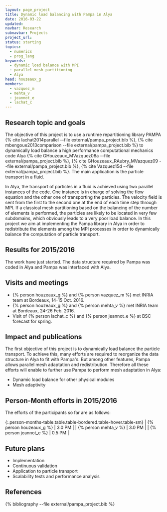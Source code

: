 ```yaml
---
layout: page_project
title: Dynamic load balancing with Pampa in Alya
date: 2016-03-22
updated: 
navbar: Research
subnavbar: Projects
project_url:
status: starting
topics:
  - numerics
  - prog_lang
keywords:
  - dynamic load balance with MPI
  - parallel mesh partitioning
  - Alya
head: houzeaux_g
members:
  - vazquez_m
  - mehta_v
  - jeannot_e
  - lachat_c
---
```


## Research topic and goals
The objective of this project is to use a runtime repartitioning library PAMPA {% cite lachat2014parallel --file external/pampa_project.bib %}, {% cite mbengoue2013comparison --file external/pampa_project.bib %} to dynamically load balance a high performance computational mechanics code Alya {% cite GHouzeaux_MVazquez08a --file external/pampa_project.bib %}, {% cite GHouzeaux_RAubry_MVazquez09 --file external/pampa_project.bib %}, {% cite Vazquez15d --file external/pampa_project.bib %}. 
The main application is the particle transport in a fluid. 
 
In Alya, the transport of particles in a fluid is achieved using two parallel instances of the code. 
One instance is in charge of solving the flow equation and the other one of transporting the particles. 
The velocity field is sent from the first to the second one at the end of each time step through MPI. 
If a classical mesh partitioning based on the balancing of the number of elements is performed, the particles are likely to be located in very few subdomains, which obviously leads to a very poor load balance. 
In this project we aim at implementing the Pampa library in Alya in order to redistribute the elements among the MPI processes
in order to dynamically balance the computation of particle transport.

## Results for 2015/2016
The work have just started. 
The data structure required by Pampa was coded in Alya and Pampa was interfaced with Alya.

## Visits and meetings

* {% person houzeaux_g %} and {% person vazquez_m %} met INRIA team at Bordeaux, 14-15 Oct. 2016.
* {% person houzeaux_g %} and {% person mehta_v %} met INRIA team at Bordeaux, 24-26 Feb. 2016. 
* Visit of {% person lachat_c %} and {% person jeannot_e %} at BSC forecast for spring. 

## Impact and publications
The first objective of this project is to dynamically load balance the particle transport.
To achieve this, many efforts are required to reorganize the data structure in Alya to fit with Pampa's. 
But among other features, Pampa allows parallel mesh adaptation and redistribution. 
Therefore all these efforts will enable to further use Pampa to perform mesh adaptation in Alya:

* Dynamic load balance for other physical modules 
* Mesh adaptivity


## Person-Month efforts in 2015/2016

The efforts of the participants so far are as follows:

{:.person-months-table.table.table-bordered.table-hover.table-sm}
| {% person houzeaux_g %}   | 3.0 PM |
| {% person mehta_v %}      | 3.0 PM |
| {% person jeannot_e %}    | 0.5 PM |


## Future plans

* Implementation
* Continuous validation
* Application to particle transport
* Scalability tests and performance analysis


## References
{% bibliography --file external/pampa_project.bib %}
